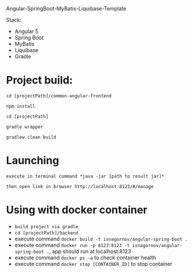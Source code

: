 Angular-SpringBoot-MyBatis-Liquibase-Template

Stack:
* Angular 5
* Spring Boot
* MyBatis
* Liquibase
* Gradle

# Project build:

`cd [projectPath]/common-angular-frontend`

`npm install`

`cd [projectPath]`

`gradle wrapper`

`gradlew clean build`

# Launching

`execute in terminal command *java -jar [path to result jar]*`

`then open link in browser http://localhost:8123/#/manage`

# Using with docker container

* `build project via gradle`
* `cd [projectPath]/backend`
* execute command `docker build -t isnagornov/angular-spring-boot .`
* execute command `docker run -p 8123:8123 -t isnagornov/angular-spring-boot .`, app should run at localhost:8123
* execute command `docker ps -a` to check container health
* execute command `docker stop [CONTAINER_ID]` to stop container
